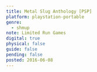 ```yaml
---
title: Metal Slug Anthology [PSP]
platform: playstation-portable
genre:
  - shmup
note: Limited Run Games
digital: true
physical: false
guide: false
pending: false
posted: 2016-06-08
---
```

